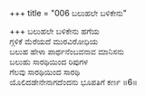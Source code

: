 +++
title = "006 ಬಲುಹಲೇ ಬಳಿಕೇನು"

+++
ಬಲುಹಲೇ ಬಳಿಕೇನು ಹಗೆಯ  
ಗ್ಗಳಿಕೆ ಮೆರೆಯದೆ ಮುರವಿರೋಧಿಯ  
ಬಲುಹ ಹೇಳಾ ಪಾರ್ಥನೆಂಬವನಾವ ಮಾನಿಸನು  
ಬಲುಹು ಸಾರಥಿಯಿಂದ ರಿಪುಗಳ  
ಗೆಲವು ಸಾರಥಿಯಿಂದ ಸಾರಥಿ  
ಯೊಲಿದಡೇನೇನಾಗದೆಂದನು ಭೂಪತಿಗೆ ಕರ್ಣ     ॥6॥